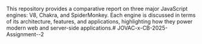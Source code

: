 This repository provides a comparative report on three major JavaScript engines: V8, Chakra, and SpiderMonkey. Each engine is discussed in terms of its architecture, features, and applications, highlighting how they power modern web and server-side applications.# JOVAC-x-CB-2025-Assignment--2
